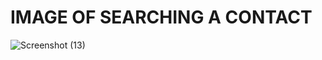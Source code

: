 # IMAGE OF SEARCHING A CONTACT

![Screenshot (13)](https://user-images.githubusercontent.com/101514904/161423362-bb199460-c9bd-4ce6-921d-2d3f1906b577.png)
